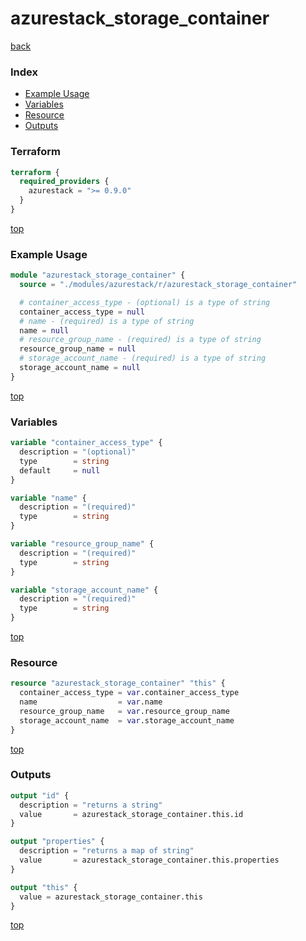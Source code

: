 # azurestack_storage_container

[back](../azurestack.md)

### Index

- [Example Usage](#example-usage)
- [Variables](#variables)
- [Resource](#resource)
- [Outputs](#outputs)

### Terraform

```terraform
terraform {
  required_providers {
    azurestack = ">= 0.9.0"
  }
}
```

[top](#index)

### Example Usage

```terraform
module "azurestack_storage_container" {
  source = "./modules/azurestack/r/azurestack_storage_container"

  # container_access_type - (optional) is a type of string
  container_access_type = null
  # name - (required) is a type of string
  name = null
  # resource_group_name - (required) is a type of string
  resource_group_name = null
  # storage_account_name - (required) is a type of string
  storage_account_name = null
}
```

[top](#index)

### Variables

```terraform
variable "container_access_type" {
  description = "(optional)"
  type        = string
  default     = null
}

variable "name" {
  description = "(required)"
  type        = string
}

variable "resource_group_name" {
  description = "(required)"
  type        = string
}

variable "storage_account_name" {
  description = "(required)"
  type        = string
}
```

[top](#index)

### Resource

```terraform
resource "azurestack_storage_container" "this" {
  container_access_type = var.container_access_type
  name                  = var.name
  resource_group_name   = var.resource_group_name
  storage_account_name  = var.storage_account_name
}
```

[top](#index)

### Outputs

```terraform
output "id" {
  description = "returns a string"
  value       = azurestack_storage_container.this.id
}

output "properties" {
  description = "returns a map of string"
  value       = azurestack_storage_container.this.properties
}

output "this" {
  value = azurestack_storage_container.this
}
```

[top](#index)